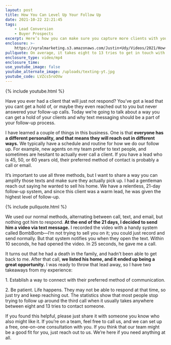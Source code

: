 ```yaml
---
layout: post
title: How You Can Level Up Your Follow Up
date: 2021-10-22 22:21:45
tags:
    - Lead Conversion
    - Buyer Prospects
excerpt: Here’s how you can make sure you capture more clients with your follow up.
enclosure: >-
    https://vyralmarketing.s3.amazonaws.com/Justin+Udy/Videos/2021/How+You+Can+Level+Up+Your+Follow+Up.mp4
pullquote: On average, it takes eight to 13 tries to get in touch with someone.
enclosure_type: video/mp4
enclosure_time:
use_youtube_image: false
youtube_alternate_image: /uploads/texting-yt.jpg
youtube_code: LVZcs5roOVw
---
```

{% include youtube.html %}

Have you ever had a client that will just not respond? You’ve got a lead that you cant get a hold of, or maybe they even reached out to you but never answered your follow-up calls. Today we’re going to talk about a way you can get a hold of your clients and why text messaging should be a part of your follow-up process.

I have learned a couple of things in this business. One is that **everyone has a different personality, and that means they will reach out in different ways.** We typically have a schedule and routine for how we do our follow up. For example, new agents on my team prefer to text people, and sometimes are hesitant to actually ever call a client. If you have a lead who is 45, 50, or 60 years old, their preferred method of contact is probably a call or email.

It’s important to use all three methods, but I want to share a way you can amplify those texts and make sure they actually pick up. I had a gentleman reach out saying he wanted to sell his home. We have a relentless, 21-day follow-up system, and since this client was a warm lead, he was given the highest level of follow-up.&nbsp;

{% include pullquote.html %}

We used our normal methods, alternating between call, text, and email, but nothing got him to respond. **At the end of the 21 days, I decided to send him a video via text message.** I recorded the video with a handy system called BombBomb—I’m not trying to sell you on it; you could just record and send normally. But that system notifies you when they open the text. Within 10 seconds, he had opened the video. In 25 seconds, he gave me a call.

It turns out that he had a death in the family, and hadn’t been able to get back to me. After that call, **we listed his home, and it ended up being a great opportunity.** I was ready to throw that lead away, so I have two takeaways from my experience:

1\. Establish a way to connect with their preferred method of communication.

2\. Be patient. Life happens. They may not be able to respond at that time, so just try and keep reaching out. The statistics show that most people stop trying to follow up around the third call when it usually takes anywhere between eight and 13 tries to contact someone.

If you found this helpful, please just share it with someone you know who also might like it. If you’re on a team, feel free to call us, and we can set up a free, one-on-one consultation with you. If you think that our team might be a good fit for you, just reach out to us. We’re here if you need anything at all.
